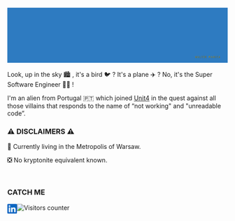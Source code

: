 ![Super Software Engineer header image](https://github.com/wmanica/wmanica/blob/master/blob/header.gif)

Look, up in the sky 🏙 , it's a bird 🐦 ? It's a plane ✈️ ? No, it's the Super Software Engineer 🦸‍♂️ ! 

I'm an alien from Portugal 🇵🇹  which joined <a href="https://github.com/Unit4">Unit4</a> in the quest against all those villains that responds to the name of “not working" and "unreadable code”.

### ⚠️ DISCLAIMERS ⚠️

🌃 Currently living in the Metropolis of Warsaw.

❎ No kryptonite equivalent known.

<br>

### CATCH ME

<a href="https://www.linkedin.com/in/waltermanica/">
  <img align="left" alt="linkedIN" width="22px" src="https://github.com/wmanica/wmanica/blob/master/blob/linkedin.svg" />
</a>

![Visitors counter](https://komarev.com/ghpvc/?username=wmanica)
